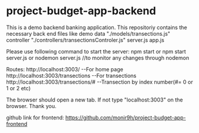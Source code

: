 
# project-budget-app-backend 

This is a demo backend banking application. This repositoriy contains the necessary back end files like demo 
data "./models/transections.js"
controller "./controllers/transectionsControler.js"
server.js
app.js 

Please use following command to start the server:
npm start
or npm start server.js 
or nodemon server.js //to monitor any changes through nodemon 

Routes: 
http://localhost:3003/ --For home page 
http://localhost:3003/transections --For transections
http://localhost:3003/transections/# --Transection by index number(#= 0 or 1 or 2 etc)



The browser should open a new tab. If not type "localhost:3003" on the browser.
Thank you.


github link for frontend:
https://github.com/monir9h/project-budget-app-frontend
